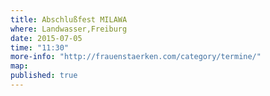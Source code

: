 ```yaml
---
title: Abschlußfest MILAWA
where: Landwasser,Freiburg
date: 2015-07-05
time: "11:30"
more-info: "http://frauenstaerken.com/category/termine/"
map: 
published: true
---
```

